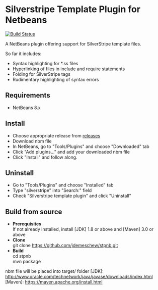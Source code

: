 # Silverstripe Template Plugin for Netbeans

[![Build Status](https://travis-ci.org/jdemeschew/stpnb.svg?branch=master)](https://travis-ci.org/jdemeschew/stpnb)

A NetBeans plugin offering support for SilverStripe template files.

So far it includes:

* Syntax highlighting for *.ss files
* Hyperlinking of files in include and require statements
* Folding for SilverStripe tags
* Rudimentary highlighting of syntax errors

## Requirements

* NetBeans 8.x

## Install

* Choose appropriate release from [releases]
* Download nbm file
* In NetBeans, go to "Tools/Plugins" and choose "Downloaded" tab
* Click "Add plugins..." and add your downloaded nbm file
* Click "Install" and follow along.

[releases]: https://github.com/jdemeschew/stpnb/releases

## Uninstall

* Go to "Tools/Plugins" and choose "Installed" tab
* Type "silverstripe" into "Search:" field
* Check "Silverstripe template plugin" and click "Uninstall"

## Build from source

* **Prerequisites**  
If not already installed, install [JDK] 1.8 or above and [Maven] 3.0 or above
* **Clone**  
    git clone https://github.com/jdemeschew/stpnb.git
* **Build**  
    cd stpnb  
    mvn package  

nbm file will be placed into target/ folder
[JDK]: http://www.oracle.com/technetwork/java/javase/downloads/index.html
[Maven]: https://maven.apache.org/install.html
